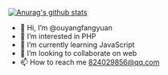 [![Anurag's github stats](https://github-readme-stats.vercel.app/api?username=ouyangfangyuan)](https://github.com/anuraghazra/github-readme-stats)
- 👋 Hi, I’m @ouyangfangyuan                                                                                                   
- 👀 I’m interested in PHP                                  
- 🌱 I’m currently learning JavaScript
- 💞️ I’m looking to collaborate on web
- 📫 How to reach me 824029856@qq.com            


<!---
ouyangfangyuan/ouyangfangyuan is a ✨ special ✨ repository because its `README.md` (this file) appears on your GitHub profile.
You can click the Preview link to take a look at your changes.
--->
